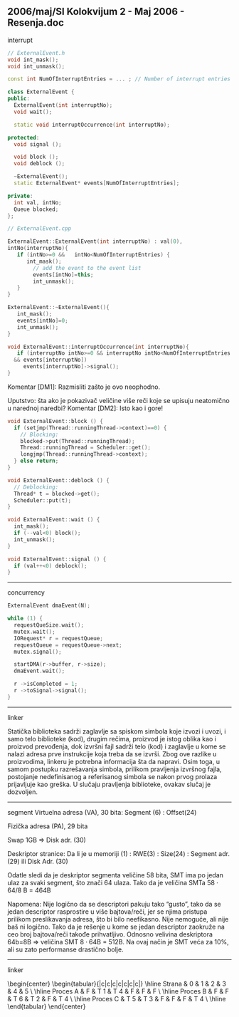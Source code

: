 2006/maj/SI Kolokvijum 2 - Maj 2006 - Resenja.doc
--------------------------------------------------------------------------------
interrupt

```cpp
// ExternalEvent.h
void int_mask();
void int_unmask();

const int NumOfInterruptEntries = ... ; // Number of interrupt entries

class ExternalEvent {
public:
  ExternalEvent(int interruptNo);
  void wait();

  static void interruptOccurrence(int interruptNo);

protected:
  void signal ();

  void block ();
  void deblock ();

  ~ExternalEvent();
  static ExternalEvent* events[NumOfInterruptEntries];

private:
  int val, intNo;
  Queue blocked;
};

// ExternalEvent.cpp

ExternalEvent::ExternalEvent(int interruptNo) : val(0),
intNo(interruptNo){
   if (intNo>=0 &&   intNo<NumOfInterruptEntries) {
      int_mask();
        // add the event to the event list
        events[intNo]=this;
        int_unmask();
   }
}

ExternalEvent::~ExternalEvent(){
   int_mask();
   events[intNo]=0;
   int_unmask();
}

void ExternalEvent::interruptOccurrence(int interruptNo){
   if (interruptNo intNo>=0 && interruptNo intNo<NumOfInterruptEntries
  && events[interruptNo])
     events[interruptNo]->signal();
}
```
Komentar [DM1]: Razmisliti zašto je ovo neophodno. 

Uputstvo: šta ako je pokazivač veličine više reči koje se upisuju neatomično u
narednoj naredbi?
Komentar [DM2]: Isto kao i gore!

```cpp
void ExternalEvent::block () {
  if (setjmp(Thread::runningThread->context)==0) {
    // Blocking:
    blocked->put(Thread::runningThread);
    Thread::runningThread = Scheduler::get();
    longjmp(Thread::runningThread->context);
  } else return;
}

void ExternalEvent::deblock () {
  // Deblocking:
  Thread* t = blocked->get();
  Scheduler::put(t);
}

void ExternalEvent::wait () {
  int_mask();
  if (--val<0) block();
  int_unmask();
}

void ExternalEvent::signal () {
  if (val++<0) deblock();
}
```
--------------------------------------------------------------------------------
concurrency
```cpp
ExternalEvent dmaEvent(N);

while (1) {
  requestQueSize.wait();
  mutex.wait();
  IORequest* r = requestQueue;
  requestQueue = requestQueue->next;
  mutex.signal();

  startDMA(r->buffer, r->size);
  dmaEvent.wait();

  r ->isCompleted = 1;
  r ->toSignal->signal();
}
```

--------------------------------------------------------------------------------
linker

Statička biblioteka sadrži zaglavlje sa spiskom simbola koje izvozi i uvozi, i samo
telo biblioteke (kod), drugim rečima, proizvod je istog oblika kao i proizvod prevođenja,
dok izvršni fajl sadrži telo (kod) i zaglavlje u kome se nalazi adresa prve instrukcije koja
treba da se izvrši. Zbog ove razlike u proizvodima, linkeru je potrebna informacija šta da
napravi. Osim toga,  u samom postupku razrešavanja simbola,  prilikom pravljenja
izvršnog fajla,  postojanje nedefinisanog a referisanog simbola se nakon prvog prolaza
prijavljuje kao greška. U slučaju pravljenja biblioteke, ovakav slučaj je dozvoljen.

--------------------------------------------------------------------------------
segment
Virtuelna adresa (VA), 30 bita: Segment (6) :  Offset(24)

Fizička adresa (PA), 29 bita

Swap 1GB => Disk adr. (30)

Deskriptor stranice: 
Da li je u memoriji (1) : RWE(3) : Size(24) : Segment
adr.  (29) ili Disk Adr. (30)

Odatle sledi da je deskriptor segmenta veličine 58 bita, SMT ima po jedan ulaz za
svaki segment, što znači 64 ulaza. Tako da je veličina SMTa $58 \cdot 64$/8 B = 464B

Napomena: Nije logično da se descriptori pakuju tako “gusto”,  tako da se jedan
descriptor rasprostire u više bajtova/reči,  jer se njima pristupa prilikom
preslikavanja adresa,  što bi bilo neefikasno.  Nije nemoguće,  ali nije baš ni
logično.  Tako da je rešenje u kome se jedan descriptor zaokruže na ceo broj
bajtova/reči takođe prihvatljivo.  Odnosno velivina deskriptora 64b=8B =>
veličina SMT $8\cdot64$B = 512B. Na ovaj način je SMT veća za 10%, ali su zato
performanse drastično bolje.

--------------------------------------------------------------------------------
linker

\begin{center}
\begin{tabular}{|c|c|c|c|c|c|c|}
\hline
Strana & 0 & 1 & 2 & 3 & 4 & 5 \\
\hline
Proces  A & F & T  1 & T  4 & F & F & F \\
\hline
Proces  B & F & F & T  6 & T  2 & F & T  4 \\
\hline
Proces  C & T  5 & T  3 & F & F & F & T  4 \\
\hline
\end{tabular}
\end{center}


